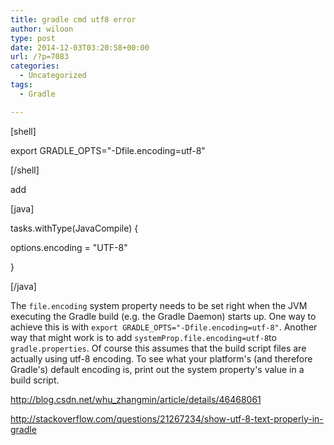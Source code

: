 ```yaml
---
title: gradle cmd utf8 error
author: wiloon
type: post
date: 2014-12-03T03:20:58+00:00
url: /?p=7083
categories:
  - Uncategorized
tags:
  - Gradle

---
```

[shell]

export GRADLE_OPTS="-Dfile.encoding=utf-8"

[/shell]


add

[java]

tasks.withType(JavaCompile) {
  
options.encoding = "UTF-8"
  
}

[/java]

The `file.encoding` system property needs to be set right when the JVM executing the Gradle build (e.g. the Gradle Daemon) starts up. One way to achieve this is with `export GRADLE_OPTS="-Dfile.encoding=utf-8"`. Another way that might work is to add `systemProp.file.encoding=utf-8`to `gradle.properties`. Of course this assumes that the build script files are actually using utf-8 encoding. To see what your platform's (and therefore Gradle's) default encoding is, print out the system property's value in a build script.


http://blog.csdn.net/whu_zhangmin/article/details/46468061

http://stackoverflow.com/questions/21267234/show-utf-8-text-properly-in-gradle